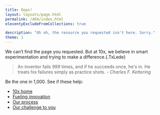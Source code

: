 ```yaml
---
title: Oops!
layout: layouts/page.html
permalink: /404/index.html
eleventyExcludeFromCollections: true

description: "Uh oh, the resource you requested isn't here. Sorry."
theme: 1
---
```

<!-- needs class renamed from Tx__FourOhFour... -->

We can’t find the page you requested. But at 10x, we believe in smart experimentation and trying to make a difference.{.TxLede}

<div class="Tx__FourOhFour"><div class="FourOhFour__quote" markdown="1">

> An inventor fails 999 times, and if he succeeds once, he's in. He treats his failures simply as practice shots. *- Charles F. Kettering*

</div></div>

Be the one in 1,000. See if these help:

- [10x home](../)
- [Fueling innovation](../fueling-innovation/)
- [Our process](../process/)
- [Our challenge to you](../our-challenge-to-you/)